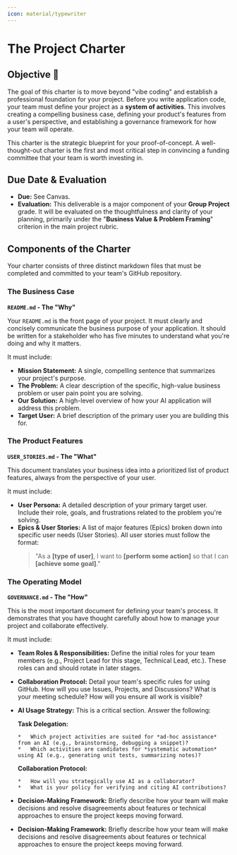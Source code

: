 ```yaml
---
icon: material/typewriter
---
```


# The Project Charter

## Objective 🎯

The goal of this charter is to move beyond "vibe coding" and establish a professional foundation for your project. Before you write application code, your team must define your project as a **system of activities**. This involves creating a compelling business case, defining your product's features from a user's perspective, and establishing a governance framework for how your team will operate.

This charter is the strategic blueprint for your proof-of-concept. A well-thought-out charter is the first and most critical step in convincing a funding committee that your team is worth investing in.

## Due Date & Evaluation

* **Due:** See Canvas.
* **Evaluation:** This deliverable is a major component of your **Group Project** grade. It will be evaluated on the thoughtfulness and clarity of your planning, primarily under the "**Business Value & Problem Framing**" criterion in the main project rubric.


## Components of the Charter

Your charter consists of three distinct markdown files that must be completed and committed to your team's GitHub repository.

### The Business Case 

**`README.md` - The "Why"**

Your `README.md` is the front page of your project. It must clearly and concisely communicate the business purpose of your application. It should be written for a stakeholder who has five minutes to understand what you're doing and why it matters.

It must include:

* **Mission Statement:** A single, compelling sentence that summarizes your project's purpose.
* **The Problem:** A clear description of the specific, high-value business problem or user pain point you are solving.
* **Our Solution:** A high-level overview of how your AI application will address this problem.
* **Target User:** A brief description of the primary user you are building this for.

### The Product Features 

**`USER_STORIES.md` - The "What"**

This document translates your business idea into a prioritized list of product features, always from the perspective of your user.

It must include:

* **User Persona:** A detailed description of your primary target user. Include their role, goals, and frustrations related to the problem you're solving.
* **Epics & User Stories:** A list of major features (Epics) broken down into specific user needs (User Stories). All user stories must follow the format:
    > "As a **[type of user]**, I want to **[perform some action]** so that I can **[achieve some goal]**."

### The Operating Model 

**`GOVERNANCE.md` - The "How"**

This is the most important document for defining your team's process. It demonstrates that you have thought carefully about how to manage your project and collaborate effectively.

It must include:

* **Team Roles & Responsibilities:** Define the initial roles for your team members (e.g., Project Lead for this stage, Technical Lead, etc.). These roles can and should rotate in later stages.
* **Collaboration Protocol:** Detail your team's specific rules for using GitHub. How will you use Issues, Projects, and Discussions? What is your meeting schedule? How will you ensure all work is visible?
* **AI Usage Strategy:** This is a critical section. Answer the following:
       
    **Task Delegation:**

      *   Which project activities are suited for *ad-hoc assistance* from an AI (e.g., brainstorming, debugging a snippet)?
      *   Which activities are candidates for *systematic automation* using AI (e.g., generating unit tests, summarizing notes)?
    
    **Collaboration Protocol:**

      *   How will you strategically use AI as a collaborator?
      *   What is your policy for verifying and citing AI contributions?
    
* **Decision-Making Framework:** Briefly describe how your team will make decisions and resolve disagreements about features or technical approaches to ensure the project keeps moving forward.
* **Decision-Making Framework:** Briefly describe how your team will make decisions and resolve disagreements about features or technical approaches to ensure the project keeps moving forward.